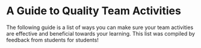 # A Guide to Quality Team Activities


The following guide is a list of ways you can make sure your team activities are effective and beneficial towards your learning. This list was compiled by feedback from students for students! 